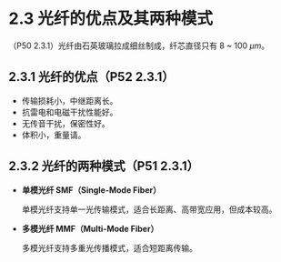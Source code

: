 # 2.3 光纤的优点及其两种模式

（P50 2.3.1）光纤由石英玻璃拉成细丝制成，纤芯直径只有 $8$ ~ $100$ $\mu m$。

## 2.3.1 光纤的优点（P52 2.3.1）

+ 传输损耗小，中继距离长。
+ 抗雷电和电磁干扰性能好。
+ 无传音干扰，保密性好。
+ 体积小，重量请。

## 2.3.2 光纤的两种模式（P51 2.3.1）

+ **单模光纤 SMF（Single-Mode Fiber）**

  单模光纤支持单一光传输模式，适合长距离、高带宽应用，但成本较高。

+ **多模光纤 MMF（Multi-Mode Fiber）**

  多模光纤支持多重光传播模式，适合短距离传输。